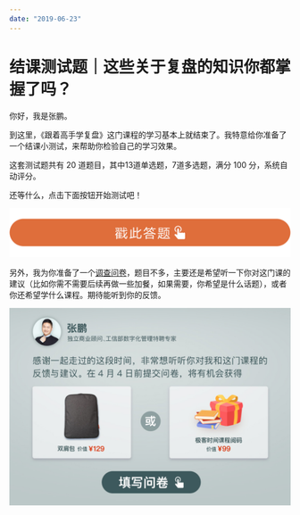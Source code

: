 ```yaml
---
date: "2019-06-23"
---  
```

      
# 结课测试题｜这些关于复盘的知识你都掌握了吗？
你好，我是张鹏。

到这里，《跟着高手学复盘》这门课程的学习基本上就结束了。我特意给你准备了一个结课小测试，来帮助你检验自己的学习效果。

这套测试题共有 20 道题目，其中13道单选题，7道多选题，满分 100 分，系统自动评分。

还等什么，点击下面按钮开始测试吧！

[![](./httpsstatic001geekbangorgresourceimage28a428d1be62669b4f3cc01c36466bf811a4.png)](http://time.geekbang.org/quiz/intro?act_id=378&exam_id=1125)

另外，我为你准备了一个[调查问卷](https://jinshuju.net/f/fAKgE0)，题目不多，主要还是希望听一下你对这门课的建议（比如你需不需要后续再做一些加餐，如果需要，你希望是什么话题），或者你还希望学什么课程。期待能听到你的反馈。

[![](./httpsstatic001geekbangorgresourceimage1d791de0a76494347682522f8c1f87d3bd79.jpg)](https://jinshuju.net/f/fAKgE0)

<!-- [[[read_end]]] -->
